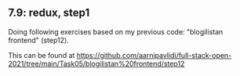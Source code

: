## 7.9: redux, step1

Doing following exercises based on my previous code: "blogilistan frontend" (step12).

This can be found at https://github.com/aarnipavlidi/full-stack-open-2021/tree/main/Task05/blogilistan%20frontend/step12
